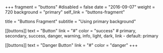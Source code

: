 +++
fragment = "buttons"
#disabled = false
date = "2016-09-07"
weight = 720
background = "primary"
self_link = "buttons-fragment"

title = "Buttons Fragment"
subtitle = "Using primary background"

[[buttons]]
  text = "Button"
  link = "#"
  color = "success" # primary, secondary, success, danger, warning, info, light, dark, link - default: primary

[[buttons]]
  text = "Danger Button"
  link = "#"
  color = "danger"
+++

